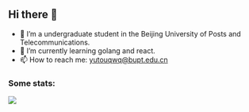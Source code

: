 ## Hi there 👋

- 🔭 I’m a undergraduate student in the Beijing University of Posts and Telecommunications.
- 🌱 I’m currently learning golang and react.
- 📫 How to reach me: [yutouqwq@bupt.edu.cn](mailto:yutouqwq@bupt.edu.cn)

### Some stats:

<a href="https://github.com/yutouqwq/yutouqwq">
  <!-- <img align="center" src="https://github-readme-stats.vercel.app/api/top-langs/?username=yutouqwq&theme=transparent&hide_border=true&layout=donut-vertical&langs_count=6" />
  </br> -->
  <img align="center" src="https://github-readme-stats.vercel.app/api/wakatime?username=yutouqwq&layout=compact" />
  </br>
</a>
